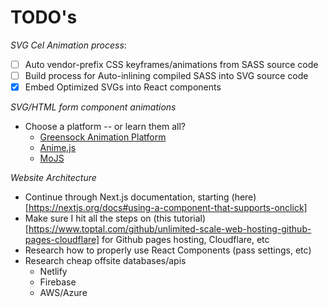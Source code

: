 # TODO's

*SVG Cel Animation process*:
- [ ] Auto vendor-prefix CSS keyframes/animations from SASS source code
- [ ] Build process for Auto-inlining compiled SASS into SVG source code
- [x] Embed Optimized SVGs into React components

*SVG/HTML form component animations*
- Choose a platform -- or learn them all?
  - [Greensock Animation Platform](https://greensock.com/gsap)
  - [Anime.js](https://animejs.com/documentation)
  - [MoJS](https://github.com/mojs/mojs)

*Website Architecture*
- Continue through Next.js documentation, starting (here)[https://nextjs.org/docs#using-a-component-that-supports-onclick]
- Make sure I hit all the steps on (this tutorial)[https://www.toptal.com/github/unlimited-scale-web-hosting-github-pages-cloudflare] for Github pages hosting, Cloudflare, etc
- Research how to properly use React Components (pass settings, etc)
- Research cheap offsite databases/apis
  - Netlify
  - Firebase
  - AWS/Azure

